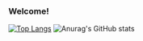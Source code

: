 ### Welcome!

[![Top Langs](https://github-readme-stats.vercel.app/api/top-langs/?username=aizej)](https://github.com/anuraghazra/github-readme-stats)
![Anurag's GitHub stats](https://github-readme-stats.vercel.app/api?username=aizej&show_icons=true&theme=radical)
